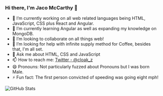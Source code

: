 ### Hi there, I'm Jaco McCarthy 👋

- 🔭 I’m currently working on all web related languages being HTML, JavaScript, CSS plus React and Angular.
- 🌱 I’m currently learning Angular as well as expanding my knowledge on MongoDB.
- 👯 I’m looking to collaborate on all things web!
- 🤔 I’m looking for help with infinite supply method for Coffee, besides that, I'm all set.
- 💬 Ask me about HTML, CSS and JavaScript
- 📫 How to reach me: [Twitter - @cloak_z](https://twitter.com/cloak_z)
- 😄 Pronouns: Not particularly fuzzed about Pronouns but I was born Male.
- ⚡ Fun fact: The first person convicted of speeding was going eight mph!

![GitHub Stats](https://github-readme-stats.vercel.app/api?username=FrontendJakes&theme=radical)
